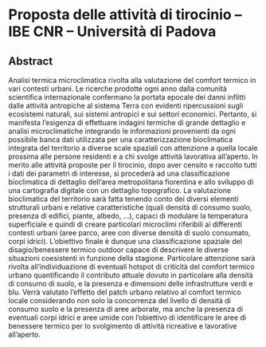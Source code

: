 # Proposta delle attività di tirocinio – IBE CNR – Università di Padova

## Abstract


Analisi termica microclimatica rivolta alla valutazione del comfort termico in vari contesti urbani. 
Le ricerche prodotte ogni anno dalla comunità scientifica internazionale confermano la portata epocale dei danni inflitti 
dalle attività antropiche al sistema Terra con evidenti ripercussioni sugli ecosistemi naturali, sui sistemi antropici e sui settori economici. Pertanto, si manifesta l’esigenza di effettuare indagini termiche di grande dettaglio e analisi microclimatiche integrando le informazioni provenienti da ogni possibile banca dati utilizzata per una caratterizzazione bioclimatica integrata del territorio a diverse scale spaziali 
con attenzione a quella locale prossima alle persone residenti e a chi svolge attività lavorativa all’aperto.
In merito alle attività proposte per il tirocinio, dopo aver censito e raccolto tutti i dati dei parametri di interesse, 
si procederà ad una classificazione bioclimatica di dettaglio dell’area metropolitana fiorentina e allo sviluppo di una cartografia digitale con un dettaglio topografico. La valutazione bioclimatica del territorio sarà fatta tenendo conto dei diversi elementi strutturali urbani e relative caratteristiche (quali densità di consumo suolo, presenza di edifici, piante, albedo, …), capaci di modulare la temperatura superficiale e quindi di creare particolari microclimi riferibili ai differenti contesti urbani (aree parco, aree con diverse densità di suolo consumato, corpi idrici). 
L’obiettivo finale è dunque una classificazione spaziale del disagio/benessere termico outdoor capace di descrivere le diverse situazioni coesistenti in funzione della stagione. 
Particolare attenzione sarà rivolta all’individuazione di eventuali hotspot di criticità del comfort termico urbano quantificando il contributo attuale dovuto in particolare alla densità di consumo di suolo, e la presenza e dimensioni delle infrastrutture verdi e blu. Verrà valutato l’effetto del patch urbano relativo al comfort termico locale considerando non solo la concorrenza del livello di densità di consumo suolo e la presenza di aree arborate, ma anche la presenza di eventuali corpi idrici e aree umide con l’obiettivo di identificare le aree di benessere termico per lo svolgimento di attività ricreative e lavorative all’aperto.
